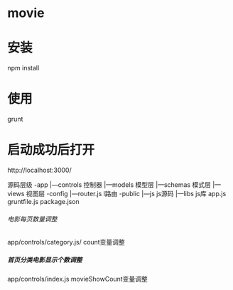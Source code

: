 # movie
# 安装
npm install
# 使用
grunt
# 启动成功后打开
http://localhost:3000/

源码层级
-app
   |—controls 控制器
   |—models 模型层
   |—schemas 模式层
   |—views 视图层
-config
    |—router.js l路由
-public
    |—js js源码
    |—libs js库
app.js
gruntfile.js
package.json


###### 电影每页数量调整
 app/controls/category.js/ count变量调整
##### 首页分类电影显示个数调整
app/controls/index.js movieShowCount变量调整
